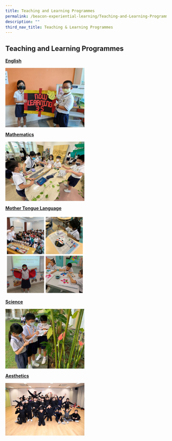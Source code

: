 ```yaml
---
title: Teaching and Learning Programmes
permalink: /beacon-experiential-learning/Teaching-and-Learning-Programmes/tnl/
description: ""
third_nav_title: Teaching & Learning Programmes
---
```

## Teaching and Learning Programmes

**[English](/beacon-experiential-learning/Teaching-and-Learning-Programmes/el/)**

<img src="/images/Spelling Bee (1).jpg" style="width:49%" align=left>
<br clear="left">

**[Mathematics](/beacon-experiential-learning/Teaching-and-Learning-Programmes/mathe/)**

<img src="/images/7 P2 Maths trail - Length station.jpg" style="width:49%" align=left>
<br clear="left">

**[Mother Tongue Language](/beacon-experiential-learning/Teaching-and-Learning-Programmes/mtl/)**

<img src="/images/MTL Collage (1).jpg" style="width:49%" align=left>
<br clear="left">

**[Science](/science/sci/)**

<img src="/images/Chosen1_ExploringGarden (1).jpg" style="width:49%" align=left>
<br clear="left">

**[Aesthetics](/beacon-experiential-learning/Teaching-and-Learning-Programmes/aesthetics/)**

<img src="/images/P1 Spider outfit group.jpg" style="width:49%" align=left>
<br clear="left">

